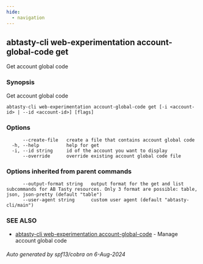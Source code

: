 ```yaml
---
hide:
  - navigation
---
```

## abtasty-cli web-experimentation account-global-code get

Get account global code

### Synopsis

Get account global code

```
abtasty-cli web-experimentation account-global-code get [-i <account-id> | --id <account-id>] [flags]
```

### Options

```
      --create-file   create a file that contains account global code
  -h, --help          help for get
  -i, --id string     id of the account you want to display
      --override      override existing account global code file
```

### Options inherited from parent commands

```
      --output-format string   output format for the get and list subcommands for AB Tasty resources. Only 3 format are possible: table, json, json-pretty (default "table")
      --user-agent string      custom user agent (default "abtasty-cli/main")
```

### SEE ALSO

* [abtasty-cli web-experimentation account-global-code](abtasty-cli_web-experimentation_account-global-code.md)	 - Manage account global code

###### Auto generated by spf13/cobra on 6-Aug-2024
